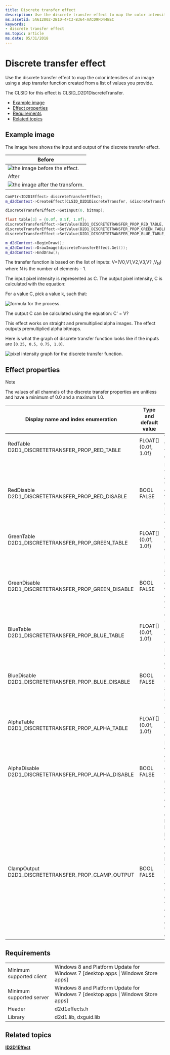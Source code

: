 ```yaml
---
title: Discrete transfer effect
description: Use the discrete transfer effect to map the color intensities of an image using a step transfer function created from a list of values you provide.
ms.assetid: 5A612002-2B1D-4FC3-B364-AACD9FD44BEC
keywords:
- discrete transfer effect
ms.topic: article
ms.date: 05/31/2018
---
```


# Discrete transfer effect

Use the discrete transfer effect to map the color intensities of an image using a step transfer function created from a list of values you provide.

The CLSID for this effect is CLSID\_D2D1DiscreteTransfer.

-   [Example image](#example-image)
-   [Effect properties](#effect-properties)
-   [Requirements](#requirements)
-   [Related topics](#related-topics)

## Example image

The image here shows the input and output of the discrete transfer effect.



| Before                                                            |
|-------------------------------------------------------------------|
| ![the image before the effect.](images/default-before.jpg)        |
| After                                                             |
| ![the image after the transform.](images/12-discretetransfer.png) |



 


```C++
ComPtr<ID2D1Effect> discreteTransferEffect;
m_d2dContext->CreateEffect(CLSID_D2D1DiscreteTransfer, &discreteTransferEffect);

discreteTransferEffect->SetInput(0, bitmap);

float table[3] = {0.0f, 0.5f, 1.0f};
discreteTransferEffect->SetValue(D2D1_DISCRETETRANSFER_PROP_RED_TABLE, table);
discreteTransferEffect->SetValue(D2D1_DISCRETETRANSFER_PROP_GREEN_TABLE, table);
discreteTransferEffect->SetValue(D2D1_DISCRETETRANSFER_PROP_BLUE_TABLE, table);

m_d2dContext->BeginDraw();
m_d2dContext->DrawImage(discreteTransferEffect.Get());
m_d2dContext->EndDraw();
```



The transfer function is based on the list of inputs: V=(V0,V1,V2,V3,V? ,V<sub>N</sub>) where N is the number of elements - 1.

The input pixel intensity is represented as C. The output pixel intensity, C  is calculated with the equation:

For a value C, pick a value k, such that:

![formula for the process.](images/discrete-transfer1.png)

The output C  can be calculated using the equation: C' = V?

This effect works on straight and premultiplied alpha images. The effect outputs premultiplied alpha bitmaps.

Here is what the graph of discrete transfer function looks like if the inputs are `[0.25, 0.5, 0.75, 1.0]`.

![pixel intensity graph for the discrete transfer function.](images/discrete-transfer-graph.png)

## Effect properties

> [!Note]  
> The values of all channels of the discrete transfer properties are unitless and have a minimum of 0.0 and a maximum 1.0.

 



| Display name and index enumeration                                              | Type and default value                       | Description                                                                                                                                                                                                                                                                                                                                                                                                                                                  |
|---------------------------------------------------------------------------------|----------------------------------------------|--------------------------------------------------------------------------------------------------------------------------------------------------------------------------------------------------------------------------------------------------------------------------------------------------------------------------------------------------------------------------------------------------------------------------------------------------------------|
| RedTable<br/> D2D1\_DISCRETETRANSFER\_PROP\_RED\_TABLE<br/>         | FLOAT\[\]<br/> {0.0f, 1.0f}<br/> | The list of values used to define the transfer function for the Red channel.                                                                                                                                                                                                                                                                                                                                                                                 |
| RedDisable<br/> D2D1\_DISCRETETRANSFER\_PROP\_RED\_DISABLE<br/>     | BOOL<br/> FALSE<br/>             | If you set this to TRUE the effect does not apply the transfer function to the Red channel. If you set this to FALSE the effect applies the RedDiscreteTransfer function to the Red channel.                                                                                                                                                                                                                                                                 |
| GreenTable<br/> D2D1\_DISCRETETRANSFER\_PROP\_GREEN\_TABLE<br/>     | FLOAT\[\]<br/> {0.0f, 1.0f}<br/> | The list of values that define the transfer function for the Green channel.                                                                                                                                                                                                                                                                                                                                                                                  |
| GreenDisable<br/> D2D1\_DISCRETETRANSFER\_PROP\_GREEN\_DISABLE<br/> | BOOL<br/> FALSE<br/>             | If you set this to TRUE the effect does not apply the transfer function to the Green channel. If you set this to FALSE the effect applies the GreenDiscreteTransfer function to the Green channel.                                                                                                                                                                                                                                                           |
| BlueTable<br/> D2D1\_DISCRETETRANSFER\_PROP\_BLUE\_TABLE<br/>       | FLOAT\[\]<br/> {0.0f, 1.0f}<br/> | The list of values that define the transfer function for the Blue channel.                                                                                                                                                                                                                                                                                                                                                                                   |
| BlueDisable<br/> D2D1\_DISCRETETRANSFER\_PROP\_BLUE\_DISABLE<br/>   | BOOL<br/> FALSE<br/>             | If you set this to TRUE the effect does not apply the transfer function to the Blue channel. If you set this to FALSE the effect applies the BlueDiscreteTransfer function to the Blue channel.                                                                                                                                                                                                                                                              |
| AlphaTable<br/> D2D1\_DISCRETETRANSFER\_PROP\_ALPHA\_TABLE<br/>     | FLOAT\[\]<br/> {0.0f, 1.0f}<br/> | The list of values that define the transfer function for the Alpha channel.                                                                                                                                                                                                                                                                                                                                                                                  |
| AlphaDisable<br/> D2D1\_DISCRETETRANSFER\_PROP\_ALPHA\_DISABLE<br/> | BOOL<br/> FALSE<br/>             | If you set this to TRUE the effect does not apply the transfer function to the Alpha channel. If you set this to FALSE the effect applies the AlphaDiscreteTransfer function to the Alpha channel.                                                                                                                                                                                                                                                           |
| ClampOutput<br/> D2D1\_DISCRETETRANSFER\_PROP\_CLAMP\_OUTPUT<br/>   | BOOL<br/> FALSE<br/>             | Whether the effect clamps color values to between 0 and 1 before the effect passes the values to the next effect in the graph. The effect clamps the values before it premultiplies the alpha.<br/> If you set this to TRUE the effect will clamp the values. If you set this to FALSE, the effect will not clamp the color values, but other effects and the output surface may clamp the values if they are not of high enough precision.<br/> |



 

## Requirements



|                          |                                                                                    |
|--------------------------|------------------------------------------------------------------------------------|
| Minimum supported client | Windows 8 and Platform Update for Windows 7 \[desktop apps \| Windows Store apps\] |
| Minimum supported server | Windows 8 and Platform Update for Windows 7 \[desktop apps \| Windows Store apps\] |
| Header                   | d2d1effects.h                                                                      |
| Library                  | d2d1.lib, dxguid.lib                                                               |



 

## Related topics

<dl> <dt>

[**ID2D1Effect**](/windows/win32/api/d2d1_1/nn-d2d1_1-id2d1effect)
</dt> </dl>

 

